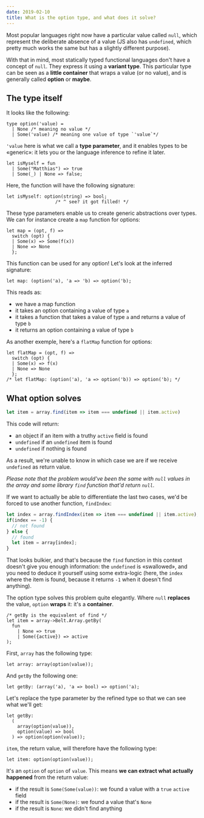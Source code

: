 ```yaml
---
date: 2019-02-10
title: What is the option type, and what does it solve?
---
```


Most popular languages right now have a particular value called `null`, which represent the deliberate absence of a value (JS also has `undefined`, which pretty much works the same but has a slightly different purpose). 

With that in mind, most statically typed functional languages don't have a concept of `null`. They express it using a **variant type**. This particular type can be seen as a **little container** that wraps a value (or no value), and is generally called **option** or **maybe**. 

## The type itself

It looks like the following:

```reason
type option('value) =
  | None /* meaning no value */
  | Some('value) /* meaning one value of type `'value`*/
```

`'value` here is what we call a **type parameter**, and it enables types to be «generic»: it lets you or the language inference to refine it later. 

```reason
let isMyself = fun
  | Some("Matthias") => true
  | Some(_) | None => false;
```

Here, the function will have the following signature:

```reason
let isMyself: option(string) => bool;
                  /* ^ see? it got filled! */
```

These type parameters enable us to create generic abstractions over types. We can for instance create a `map` function for options:

```reason
let map = (opt, f) =>
  switch (opt) {
  | Some(x) => Some(f(x))
  | None => None
  };
```

This function can be used for any option! Let's look at the inferred signature:

```reason
let map: (option('a), 'a => 'b) => option('b);
```

This reads as:
- we have a map function
- it takes an option containing a value of type `a`
- it takes a function that takes a value of type `a` and returns a value of type `b`
- it returns an option containing a value of type `b`

As another exemple, here's a `flatMap` function for options:

```reason
let flatMap = (opt, f) =>
  switch (opt) {
  | Some(x) => f(x)
  | None => None
  };
/* let flatMap: (option('a), 'a => option('b)) => option('b); */
```

## What option solves

```js
let item = array.find(item => item === undefined || item.active)
```

This code will return:
- an object if an item with a truthy `active` field is found
- `undefined` if an `undefined` item is found
- `undefined` if nothing is found

As a result, we're unable to know in which case we are if we  receive `undefined` as return value.

_Please note that the problem would've been the same with `null` values in the array and some library `find` function that'd return `null`_. 

If we want to actually be able to differentiate the last two cases, we'd be forced to use another function, `findIndex`:

```js
let index = array.findIndex(item => item === undefined || item.active);
if(index == -1) {
  // not found
} else {
  // found
  let item = array[index];
}
```

That looks bulkier, and that's because the `find` function in this context doesn't give you enough information: the `undefined` is «swallowed», and you need to deduce it yourself using some extra-logic (here, the `index` where the item is found, because it returns `-1` when it doesn't find anything). 

The option type solves this problem quite elegantly. Where `null` **replaces** the value, `option` **wraps** it: it's a **container**. 

```reason
/* getBy is the equivalent of find */
let item = array->Belt.Array.getBy(
  fun
    | None => true
    | Some({active}) => active
);
```

First, `array` has the following type:

```reason
let array: array(option(value));
```

And `getBy` the following one:

```reason
let getBy: (array('a), 'a => bool) => option('a);
```

Let's replace the type parameter by the refined type so that we can see what we'll get:

```reason
let getBy:
  (
    array(option(value)),
    option(value) => bool
  ) => option(option(value));
```

`item`, the return value, will therefore have the following type:

```reason
let item: option(option(value));
```

It's an `option` of `option` of `value`. This means **we can extract what actually happened** from the return value:

- if the result is `Some(Some(value))`: we found a value with a `true` `active` field
- if the result is `Some(None)`: we found a value that's `None`
- if the result is `None`: we didn't find anything

